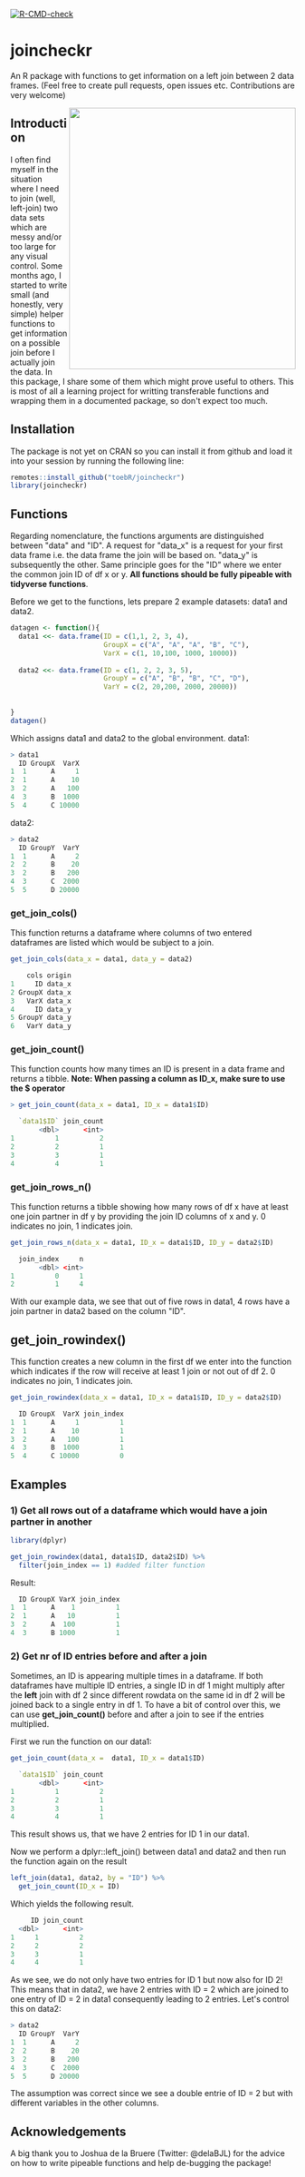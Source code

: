  <!-- badges: start -->
  [![R-CMD-check](https://github.com/toebR/joincheckr/workflows/R-CMD-check/badge.svg)](https://github.com/toebR/joincheckr/actions)
  <!-- badges: end -->

# joincheckr
An R package with functions to get information on a left join between 2 data frames.
(Feel free to create pull requests, open issues etc. Contributions are very welcome)


<img src="https://user-images.githubusercontent.com/65813696/105766734-63bda380-5f5a-11eb-94bb-6f78f021e805.png" width="400" height="461" align = "right" />

## Introduction
I often find myself in the situation where I need to join (well, left-join) two data sets which are messy and/or too large for any visual control.
Some months ago, I started to write small (and honestly, very simple) helper functions to get information on a possible join before I actually join the data.
In this package, I share some of them which might prove useful to others. This is most of all a learning project for writting transferable functions and wrapping them in a documented package, so don't expect too much.

## Installation
The package is not yet on CRAN so you can install it from github and load it into your session by running the following line:

```r
remotes::install_github("toebR/joincheckr")
library(joincheckr)
```

## Functions
Regarding nomenclature, the functions arguments are distinguished between "data" and "ID". A request for "data_x" is a request for your first data frame i.e. the data frame the join will be based on. "data_y" is subsequently the other. Same principle goes for the "ID" where we enter the common join ID of df x or y. **All functions should be fully pipeable with tidyverse functions**.

Before we get to the functions, lets prepare 2 example datasets: data1 and data2.

```r
datagen <- function(){
  data1 <<- data.frame(ID = c(1,1, 2, 3, 4),
                       GroupX = c("A", "A", "A", "B", "C"),
                       VarX = c(1, 10,100, 1000, 10000))
  
  data2 <<- data.frame(ID = c(1, 2, 2, 3, 5),
                       GroupY = c("A", "B", "B", "C", "D"),
                       VarY = c(2, 20,200, 2000, 20000))
  
  
}
datagen()
```
Which assigns data1 and data2 to the global environment.
data1:
```r
> data1
  ID GroupX  VarX
1  1      A     1
2  1      A    10
3  2      A   100
4  3      B  1000
5  4      C 10000
```
data2:
```r
> data2
  ID GroupY  VarY
1  1      A     2
2  2      B    20
3  2      B   200
4  3      C  2000
5  5      D 20000
```

### get_join_cols()
This function returns a dataframe where columns of two entered dataframes are listed which would be subject to a join.

```r
get_join_cols(data_x = data1, data_y = data2)
```
```r
    cols origin
1     ID data_x
2 GroupX data_x
3   VarX data_x
4     ID data_y
5 GroupY data_y
6   VarY data_y
```
### get_join_count()
This function counts how many times an ID is present in a data frame and returns a tibble.
**Note: When passing a column as ID_x, make sure to use the $ operator**

```r
> get_join_count(data_x = data1, ID_x = data1$ID)
```
```r
  `data1$ID` join_count
       <dbl>      <int>
1          1          2
2          2          1
3          3          1
4          4          1
```

### get_join_rows_n()
This function returns a tibble showing how many rows of df x have at least one join partner in df y by providing the join ID columns of x and y.
0 indicates no join, 1 indicates join.
```r
get_join_rows_n(data_x = data1, ID_x = data1$ID, ID_y = data2$ID)
```
```r
  join_index     n
       <dbl> <int>
1          0     1
2          1     4
```
With our example data, we see that out of five rows in data1, 4 rows have a join partner in data2 based on the column "ID".

## get_join_rowindex()
This function creates a new column in the first df we enter into the function which indicates if the row will receive at least 1 join or not out of df 2. 0 indicates no join, 1 indicates join.
```r
get_join_rowindex(data_x = data1, ID_x = data1$ID, ID_y = data2$ID)
```
```r
  ID GroupX  VarX join_index
1  1      A     1          1
2  1      A    10          1
3  2      A   100          1
4  3      B  1000          1
5  4      C 10000          0
```
## Examples
### 1) Get all rows out of a dataframe which would have a join partner in another
```r
library(dplyr)

get_join_rowindex(data1, data1$ID, data2$ID) %>%
  filter(join_index == 1) #added filter function

```
Result:
```r
  ID GroupX VarX join_index
1  1      A    1          1
2  1      A   10          1
3  2      A  100          1
4  3      B 1000          1
```

### 2) Get nr of ID entries before and after a join
Sometimes, an ID is appearing multiple times in a dataframe. If both dataframes have multiple ID entries, a single ID in df 1 might multiply after the **left** join with df 2 since different rowdata on the same id in df 2 will be joined back to a single entry in df 1. To have a bit of control over this, we can use **get_join_count()** before and after a join to see if the entries multiplied.

First we run the function on our data1:
```r
get_join_count(data_x =  data1, ID_x = data1$ID)
```
```r
  `data1$ID` join_count
       <dbl>      <int>
1          1          2
2          2          1
3          3          1
4          4          1
```
This result shows us, that we have 2 entries for ID 1 in our data1.

Now we perform a dplyr::left_join() between data1 and data2 and then run the function again on the result
```r
left_join(data1, data2, by = "ID") %>%
  get_join_count(ID_x = ID)
```
Which yields the following result.
```r
     ID join_count
  <dbl>      <int>
1     1          2
2     2          2
3     3          1
4     4          1
```
As we see, we do not only have two entries for ID 1 but now also for ID 2! This means that in data2, we have 2 entries with ID = 2 which are joined to one entry of ID = 2 in data1 consequently leading to 2 entries. Let's control this on data2:
```r
> data2
  ID GroupY  VarY
1  1      A     2
2  2      B    20
3  2      B   200
4  3      C  2000
5  5      D 20000
```
The assumption was correct since we see a double entrie of ID = 2 but with different variables in the other columns.

## Acknowledgements
A big thank you to Joshua de la Bruere (Twitter: @delaBJL) for the advice on how to write pipeable functions and help de-bugging the package!
